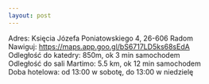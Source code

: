 ```yaml
---
layout: post
---
```


Adres: Księcia Józefa Poniatowskiego 4, 26-606 Radom\
Nawiguj: https://maps.app.goo.gl/bS6717LD5ks68sEdA \
Odległość do katedry: 850m, ok 3 min samochodem\
Odległość do sali Martimo: 5.5 km, ok 12 min samochodem\
Doba hotelowa: od 13:00 w sobotę, do 13:00 w niedzielę
